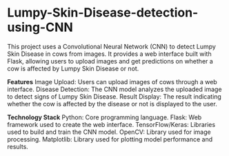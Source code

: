 # Lumpy-Skin-Disease-detection-using-CNN
This project uses a Convolutional Neural Network (CNN) to detect Lumpy Skin Disease in cows from images. It provides a web interface built with Flask, allowing users to upload images and get predictions on whether a cow is affected by Lumpy Skin Disease or not.

**Features**
Image Upload: Users can upload images of cows through a web interface.
Disease Detection: The CNN model analyzes the uploaded image to detect signs of Lumpy Skin Disease.
Result Display: The result indicating whether the cow is affected by the disease or not is displayed to the user.

**Technology Stack**
Python: Core programming language.
Flask: Web framework used to create the web interface.
TensorFlow/Keras: Libraries used to build and train the CNN model.
OpenCV: Library used for image processing.
Matplotlib: Library used for plotting model performance and results.
